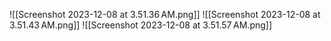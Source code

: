 ![[Screenshot 2023-12-08 at 3.51.36 AM.png]]
![[Screenshot 2023-12-08 at 3.51.43 AM.png]]
![[Screenshot 2023-12-08 at 3.51.57 AM.png]]
